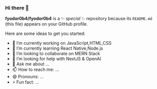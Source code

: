 ### Hi there 👋


**fyodor0b4/fyodor0b4** is a ✨ _special_ ✨ repository because its `README.md` (this file) appears on your GitHub profile.

Here are some ideas to get you started:

- 🔭 I’m currently working on JavaScript,HTML,CSS
- 🌱 I’m currently learning React Native,Node.js
- 👯 I’m looking to collaborate on MERN Stack
- 🤔 I’m looking for help with NextJS & OpenAI
- 💬 Ask me about ...
- 📫 How to reach me: ...
- 😄 Pronouns: ...
- ⚡ Fun fact: ...

